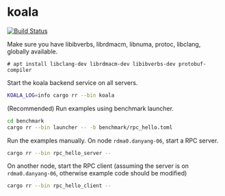 # koala

[![Build Status](https://github.com/koalanet-project/koala/workflows/build/badge.svg)](https://github.com/koalanet-project/koala/actions)

Make sure you have libibverbs, librdmacm, libnuma, protoc, libclang, globally available.
```
# apt install libclang-dev librdmacm-dev libibverbs-dev protobuf-compiler
```

Start the koala backend service on all servers.
```bash
KOALA_LOG=info cargo rr --bin koala
```

(Recommended) Run examples using benchmark launcher.
```bash
cd benchmark
cargo rr --bin launcher -- -b benchmark/rpc_hello.toml
```


Run the examples manually.
On node `rdma0.danyang-06`, start a RPC server.
```bash
cargo rr --bin rpc_hello_server --
```

On another node, start the RPC client (assuming the server is on `rdma0.danyang-06`, otherwise example code should be modified)
```bash
cargo rr --bin rpc_hello_client -- 
```
